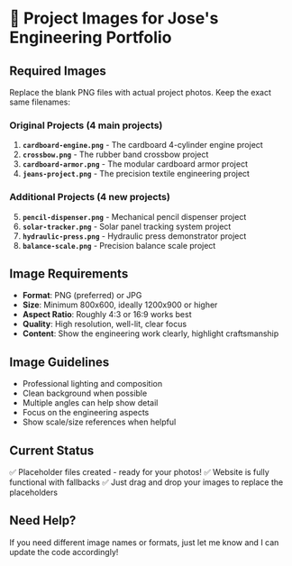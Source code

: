 # 📸 Project Images for Jose's Engineering Portfolio

## Required Images

Replace the blank PNG files with actual project photos. Keep the exact same filenames:

### Original Projects (4 main projects)
1. **`cardboard-engine.png`** - The cardboard 4-cylinder engine project
2. **`crossbow.png`** - The rubber band crossbow project  
3. **`cardboard-armor.png`** - The modular cardboard armor project
4. **`jeans-project.png`** - The precision textile engineering project

### Additional Projects (4 new projects)
5. **`pencil-dispenser.png`** - Mechanical pencil dispenser project
6. **`solar-tracker.png`** - Solar panel tracking system project
7. **`hydraulic-press.png`** - Hydraulic press demonstrator project
8. **`balance-scale.png`** - Precision balance scale project

## Image Requirements

- **Format**: PNG (preferred) or JPG
- **Size**: Minimum 800x600, ideally 1200x900 or higher
- **Aspect Ratio**: Roughly 4:3 or 16:9 works best
- **Quality**: High resolution, well-lit, clear focus
- **Content**: Show the engineering work clearly, highlight craftsmanship

## Image Guidelines

- Professional lighting and composition
- Clean background when possible
- Multiple angles can help show detail
- Focus on the engineering aspects
- Show scale/size references when helpful

## Current Status

✅ Placeholder files created - ready for your photos!
✅ Website is fully functional with fallbacks
✅ Just drag and drop your images to replace the placeholders

## Need Help?

If you need different image names or formats, just let me know and I can update the code accordingly! 